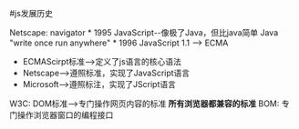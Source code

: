#js发展历史

Netscape: navigator
    * 1995    JavaScript--像极了Java，但比java简单
              Java "write once run anywhere"
    * 1996    JavaScript 1.1 --> ECMA
   
- ECMAScirpt标准-->定义了js语言的核心语法
- Netscape-->遵照标准，实现了JavaScript语言
- Microsoft-->遵照标注，实现了JScript语言

W3C: DOM标准-->专门操作网页内容的标准
     **所有浏览器都兼容的标准**
BOM: 专门操作浏览器窗口的编程接口
